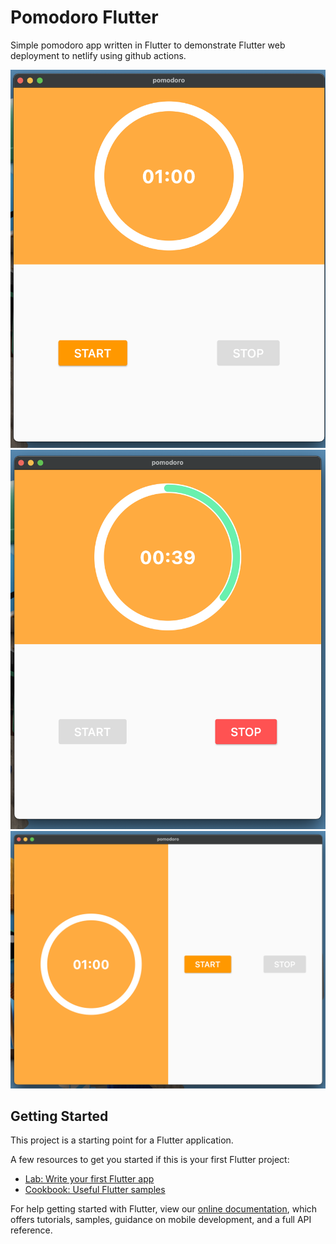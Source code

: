 # Pomodoro Flutter

Simple pomodoro app written in Flutter to demonstrate Flutter web deployment to netlify using github actions.

<img src="./screenshots/Screen Shot 2021-03-25 at 21.45.38.png">

<img src="./screenshots/Screen Shot 2021-03-25 at 21.46.00.png">

<img src="./screenshots/Screen Shot 2021-03-25 at 21.48.37.png">

## Getting Started

This project is a starting point for a Flutter application.

A few resources to get you started if this is your first Flutter project:

- [Lab: Write your first Flutter app](https://flutter.dev/docs/get-started/codelab)
- [Cookbook: Useful Flutter samples](https://flutter.dev/docs/cookbook)

For help getting started with Flutter, view our
[online documentation](https://flutter.dev/docs), which offers tutorials,
samples, guidance on mobile development, and a full API reference.

